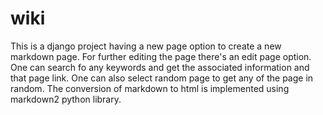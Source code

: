 # wiki

This is a django project having a new page option to create a new markdown page. For further editing the page there's an edit page option. One can search fo any keywords and get the associated information and that page link. One can also select random page to get any of the page in random. The conversion of markdown to html is implemented using markdown2 python library.
